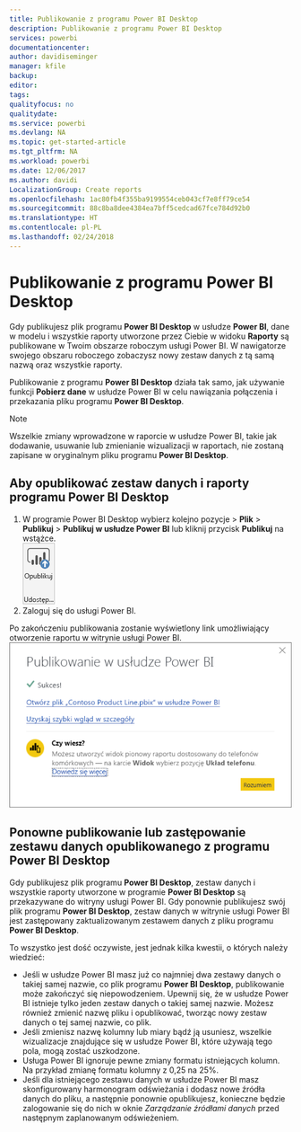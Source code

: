 ```yaml
---
title: Publikowanie z programu Power BI Desktop
description: Publikowanie z programu Power BI Desktop
services: powerbi
documentationcenter: 
author: davidiseminger
manager: kfile
backup: 
editor: 
tags: 
qualityfocus: no
qualitydate: 
ms.service: powerbi
ms.devlang: NA
ms.topic: get-started-article
ms.tgt_pltfrm: NA
ms.workload: powerbi
ms.date: 12/06/2017
ms.author: davidi
LocalizationGroup: Create reports
ms.openlocfilehash: 1ac80fb4f355ba9199554ceb043cf7e8ff79ce54
ms.sourcegitcommit: 88c8ba8dee4384ea7bff5cedcad67fce784d92b0
ms.translationtype: HT
ms.contentlocale: pl-PL
ms.lasthandoff: 02/24/2018
---
```

# <a name="publish-from-power-bi-desktop"></a>Publikowanie z programu Power BI Desktop
Gdy publikujesz plik programu **Power BI Desktop** w usłudze **Power BI**, dane w modelu i wszystkie raporty utworzone przez Ciebie w widoku **Raporty** są publikowane w Twoim obszarze roboczym usługi Power BI. W nawigatorze swojego obszaru roboczego zobaczysz nowy zestaw danych z tą samą nazwą oraz wszystkie raporty.

Publikowanie z programu **Power BI Desktop** działa tak samo, jak używanie funkcji **Pobierz dane** w usłudze Power BI w celu nawiązania połączenia i przekazania pliku programu **Power BI Desktop**.

> [!NOTE]
> Wszelkie zmiany wprowadzone w raporcie w usłudze Power BI, takie jak dodawanie, usuwanie lub zmienianie wizualizacji w raportach, nie zostaną zapisane w oryginalnym pliku programu **Power BI Desktop**.
> 
> 

## <a name="to-publish-a-power-bi-desktop-dataset-and-reports"></a>Aby opublikować zestaw danych i raporty programu Power BI Desktop
1. W programie Power BI Desktop wybierz kolejno pozycje \> **Plik** \> **Publikuj** \> **Publikuj w usłudze Power BI** lub kliknij przycisk **Publikuj** na wstążce.  
   ![](media/desktop-upload-desktop-files/pbid_publish_publishbutton.png)
2. Zaloguj się do usługi Power BI.

Po zakończeniu publikowania zostanie wyświetlony link umożliwiający otworzenie raportu w witrynie usługi Power BI.  
    ![](media/desktop-upload-desktop-files/pbid_publish_success.png)

## <a name="re-publish-or-replace-a-dataset-published-from-power-bi-desktop"></a>Ponowne publikowanie lub zastępowanie zestawu danych opublikowanego z programu Power BI Desktop
Gdy publikujesz plik programu **Power BI Desktop**, zestaw danych i wszystkie raporty utworzone w programie **Power BI Desktop** są przekazywane do witryny usługi Power BI. Gdy ponownie publikujesz swój plik programu **Power BI Desktop**, zestaw danych w witrynie usługi Power BI jest zastępowany zaktualizowanym zestawem danych z pliku programu **Power BI Desktop**.

To wszystko jest dość oczywiste, jest jednak kilka kwestii, o których należy wiedzieć:

* Jeśli w usłudze Power BI masz już co najmniej dwa zestawy danych o takiej samej nazwie, co plik programu **Power BI Desktop**, publikowanie może zakończyć się niepowodzeniem. Upewnij się, że w usłudze Power BI istnieje tylko jeden zestaw danych o takiej samej nazwie. Możesz również zmienić nazwę pliku i opublikować, tworząc nowy zestaw danych o tej samej nazwie, co plik.
* Jeśli zmienisz nazwę kolumny lub miary bądź ją usuniesz, wszelkie wizualizacje znajdujące się w usłudze Power BI, które używają tego pola, mogą zostać uszkodzone. 
* Usługa Power BI ignoruje pewne zmiany formatu istniejących kolumn. Na przykład zmianę formatu kolumny z 0,25 na 25%.
* Jeśli dla istniejącego zestawu danych w usłudze Power BI masz skonfigurowany harmonogram odświeżania i dodasz nowe źródła danych do pliku, a następnie ponownie opublikujesz, konieczne będzie zalogowanie się do nich w oknie *Zarządzanie źródłami danych* przed następnym zaplanowanym odświeżeniem.

